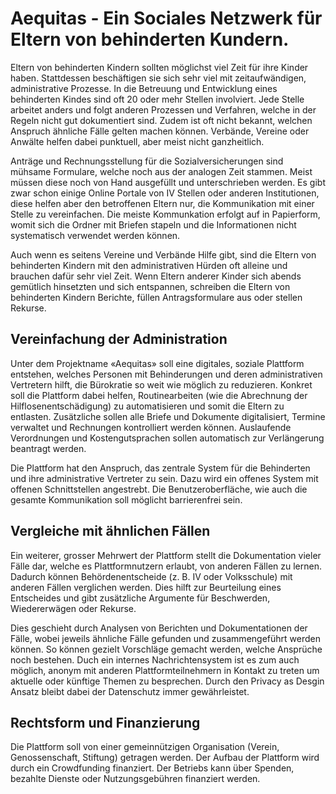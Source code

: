 # Aequitas - Ein Sociales Netzwerk für Eltern von behinderten Kundern.

Eltern von behinderten Kindern sollten möglichst viel Zeit für ihre Kinder haben. Stattdessen beschäftigen sie sich sehr viel mit zeitaufwändigen, administrative Prozesse. In die Betreuung und Entwicklung eines behinderten Kindes sind oft 20 oder mehr Stellen involviert. Jede Stelle arbeitet anders und folgt anderen Prozessen und Verfahren, welche in der Regeln nicht gut dokumentiert sind. Zudem ist oft nicht bekannt, welchen Anspruch ähnliche Fälle gelten machen können. Verbände, Vereine oder Anwälte helfen dabei punktuell, aber meist nicht ganzheitlich.

Anträge und Rechnungsstellung für die Sozialversicherungen sind mühsame Formulare, welche noch aus der analogen Zeit stammen. Meist müssen diese noch von Hand ausgefüllt und unterschrieben werden. Es gibt zwar schon einige Online Portale von IV Stellen oder anderen Institutionen, diese helfen aber den betroffenen Eltern nur, die Kommunikation mit einer Stelle zu vereinfachen. Die meiste Kommunkation erfolgt auf in Papierform, womit sich die Ordner mit Briefen stapeln und die Informationen nicht systematisch verwendet werden können.

Auch wenn es seitens Vereine und Verbände Hilfe gibt, sind die Eltern von behinderten Kindern mit den administrativen Hürden oft alleine und brauchen dafür sehr viel Zeit. Wenn Eltern anderer Kinder sich abends gemütlich hinsetzten und sich entspannen, schreiben die Eltern von behinderten Kindern Berichte, füllen Antragsformulare aus oder stellen Rekurse.

## Vereinfachung der Administration

Unter dem Projektname «Aequitas» soll eine digitales, soziale Plattform entstehen, welches Personen mit Behinderungen und deren administrativen Vertretern hilft, die Bürokratie so weit wie möglich zu reduzieren. Konkret soll die Plattform dabei helfen, Routinearbeiten (wie die Abrechnung der Hilflosenentschädigung) zu automatisieren und somit die Eltern zu entlasten. Zusätzliche sollen alle Briefe und Dokumente digitalisiert, Termine verwaltet und Rechnungen kontrolliert werden können. Auslaufende Verordnungen und Kostengutsprachen sollen automatisch zur Verlängerung beantragt werden.

Die Plattform hat den Anspruch, das zentrale System für die Behinderten und ihre administrative Vertreter zu sein. Dazu wird ein offenes System mit offenen Schnittstellen angestrebt. Die Benutzeroberfläche, wie auch die gesamte Kommunikation soll möglicht barrierenfrei sein.

## Vergleiche mit ähnlichen Fällen

Ein weiterer, grosser Mehrwert der Plattform stellt die Dokumentation vieler Fälle dar, welche es Plattformnutzern erlaubt, von anderen Fällen zu lernen. Dadurch können Behördenentscheide (z. B. IV oder Volksschule) mit anderen Fällen verglichen werden. Dies hilft zur Beurteilung eines Entscheides und gibt zusätzliche Argumente für Beschwerden, Wiedererwägen oder Rekurse.

Dies geschieht durch Analysen von Berichten und Dokumentationen der Fälle, wobei jeweils ähnliche Fälle gefunden und zusammengeführt werden können. So können gezielt Vorschläge gemacht werden, welche Ansprüche noch bestehen. Duch ein internes Nachrichtensystem ist es zum auch möglich, anonym mit anderen Plattformteilnehmern in Kontakt zu treten um aktuelle oder künftige Themen zu besprechen. Durch den Privacy as Desgin Ansatz bleibt dabei der Datenschutz immer gewährleistet.  

## Rechtsform und Finanzierung

Die Plattform soll von einer gemeinnützigen Organisation (Verein, Genossenschaft, Stiftung) getragen werden. Der Aufbau der Plattform wird durch ein Crowdfunding finanziert. Der Betriebs kann über Spenden, bezahlte Dienste oder Nutzungsgebühren finanziert werden. 
